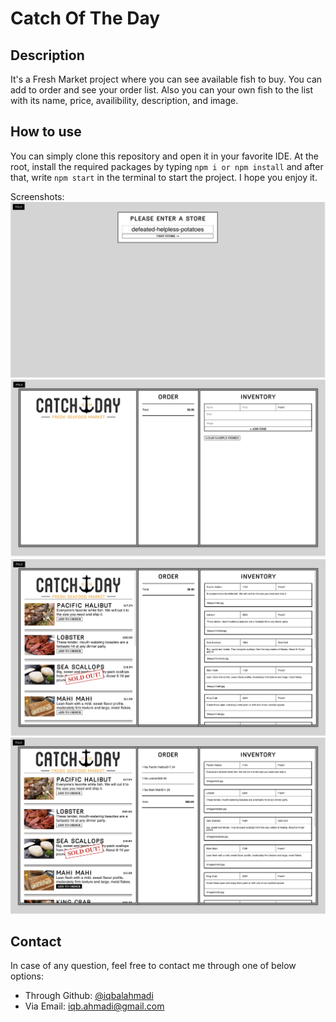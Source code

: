 # Catch Of The Day

## Description

It's a Fresh Market project where you can see available fish to buy. You can add to order and see your order list. Also you can your own fish to the list with its name, price, availibility, description, and image.

## How to use

You can simply clone this repository and open it in your favorite IDE. At the root, install the required packages by typing `npm i or npm install` and after that, write `npm start` in the terminal to start the project.
I hope you enjoy it.

Screenshots:
![firstPage](./public/images/cotd-1.png) <br>
![secondPage](./public/images/cotd-2.png) <br>
![thirdPage](./public/images/cotd-3.png) <br>
![fourthPage](./public/images/cotd-4.png) <br>

## Contact

In case of any question, feel free to contact me through one of below options:

- Through Github: [@iqbalahmadi](https://github.com/iqbalahmadi)
- Via Email: iqb.ahmadi@gmail.com
